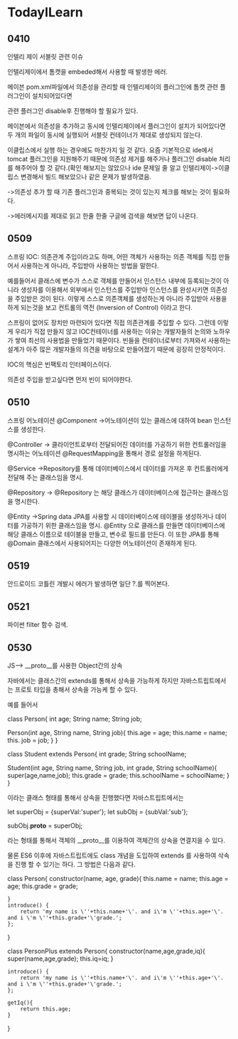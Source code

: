 # TodayILearn
## 0410
인텔리 제이 서블릿 관련 이슈

인텔리제이에서 톰캣을 embeded해서 사용할 때 발생한 에러.

메이븐 pom.xml파일에서 의존성을 관리할 때 인텔리제이의 플러그인에 톰캣 관련 플러그인이 설치되어있다면

관련 플러그인 disable후 진행해야 할 필요가 있다.

메이븐에서 의존성을 추가하고 동시에 인텔리제이에서 플러그인이 설치가 되어있다면 두 개의 파일이 동시에 실행되어 서블릿 컨테이너가 제대로 생성되지 않는다.

이클립스에서 실행 하는 경우에도 마찬가지 일 것 같다. 요즘 기본적으로 ide에서 tomcat 플러그인을 지원해주기 때문에 의존성 제거를 해주거나 플러그인 disable 처리를 해주어야 할 것 같다.(확인 해보지는 않았으나 ide 문제일 줄 알고 인텔리제이->이클립스 변경해서 빌드 해보았으나 같은 문제가 발생하였음.

->의존성 추가 할 때 기존 플러그인과 중복되는 것이 있는지 체크를 해보는 것이 필요하다.

->에러메시지를 제대로 읽고 한줄 한줄 구글에 검색을 해보면 답이 나온다.

## 0509
스프링 
IOC: 의존관계 주입이라고도 하며, 어떤 객체가 사용하는 의존 객체를 직접 만들어서 사용하는게 아니라, 주입받아 사용하는 방법을 말한다.

예를들어서 클래스에 변수가 스스로 객체를 만들어서 인스턴스 내부에 등록되는것이 아니라 생성자를 이용해서 외부에서 인스턴스를 주입받아 인스턴스를 완성시키면 의존성을 주입받은 것이 된다. 이렇게 스스로 의존객체를 생성하는게 아니라 주입받아 사용을 하게 되는것을 보고 컨트롤의 역전 (Inversion of Control) 이라고 한다.

스프링이 없어도 장치만 마련되어 있다면 직접 의존관계를 주입할 수 있다. 그런데 이렇게 우리가 직접 만들지 않고 IOC컨테이너를 사용하는 이유는 개발자들의 논의와 노하우가 쌓여 최선의 사용법을 만들었기 때문이다. 빈들을 컨테이너로부터 가져와서 사용하는 설계가 아주 많은 개발자들의 의견을 바탕으로 만들어졌기 때문에 굉장히 안정적이다.

IOC의 핵심은 빈팩토리 인터페이스이다.

의존성 주입을 받고싶다면 먼저 빈이 되어야한다.

## 0510
스프링 어노테이션
@Component 
->어노테이션이 있는 클래스에 대하여 bean 인스턴스를 생성한다.

@Controller
-> 클라이언트로부터 전달되어진 데이터를 가공하기 위한 컨트롤러임을 명시하는 어노테이션
@RequestMapping을 통해서 경로 설정을 하게된다.

@Service
->Repository를 통해 데이터베이스에서 데이터를 가져온 후 컨트롤러에게 전달해 주는 클래스임을 명시.

@Repository
-> @Repository 는 해당 클래스가 데이터베이스에 접근하는 클래스임을 명시한다.

@Entity
->Spring data JPA를 사용할 시 데이터베이스에 테이블을 생성하거나 데이터를 가공하기 위한 클래스임을 명시.
@Entity 으로 클래스를 만들면 데이터베이스에 해당 클래스 이름으로 테이블을 만들고, 변수로 필드를 만든다.
이 또한 JPA를 통해 @Domain 클래스에서 사용되어지는  다양한 어노테이션이 존재하게 된다.

## 0519
안드로이드 코틀린 개발시 에러가 발생하면 일단 ?.를 찍어본다.

## 0521
파이썬 filter 함수 검색.

## 0530
JS--> __proto__를 사용한 Object간의 상속

자바에서는 클래스간의 extends를 통해서 상속을 가능하게 하지만
자바스트립트에서는 프로토 타입을 총해서 상속을 가능케 할 수 있다.

예를 들어서 

class Person{
  int age;
  String name;
  String job;
  
  Person(int age, String name, String job){
    this.age = age;
    this.name = name;
    this. job = job;
  }
}

class Student extends Person{
  int grade;
  String schoolName;
  
  Student(int age, String name, String job, int grade, String schoolName){
    super(age,name,job);
    this.grade = grade;
    this.schoolName = schoolName;
  }
}

이라는 클래스 형태를 통해서 상속을 진행했다면
자바스트립트에서는 

let superObj = {superVal:'super'};
let subObj = {subVal:'sub'};

subObj.__proto__ = superObj;

라는 형태를 통해서 객체의 __proto__를 이용하여 객체간의 상속을 연결지을 수 있다.

물론  ES6 이후에 자바스트립트에도 class 개념을 도입하여 extends 를 사용하여 삭속을 진행 할 수 있기는 하다.
그 방법은 다음과 같다.

class Person{
    constructor(name, age, grade){
        this.name = name;
        this.age = age;
        this.grade = grade;

    }
    introduce() {
        return 'my name is \''+this.name+'\'. and i\'m \''+this.age+'\'. and i \'m \''+this.grade+'\'grade.';
    };
}

class PersonPlus extends Person{
    constructor(name,age,grade,iq){
        super(name,age,grade);
        this.iq=iq;
    }

    introduce() {
        return 'my name is \''+this.name+'\'. and i\'m \''+this.age+'\'. and i \'m \''+this.grade+'\'grade.';
    };

    getIq(){
        return this.age;
    }
}
